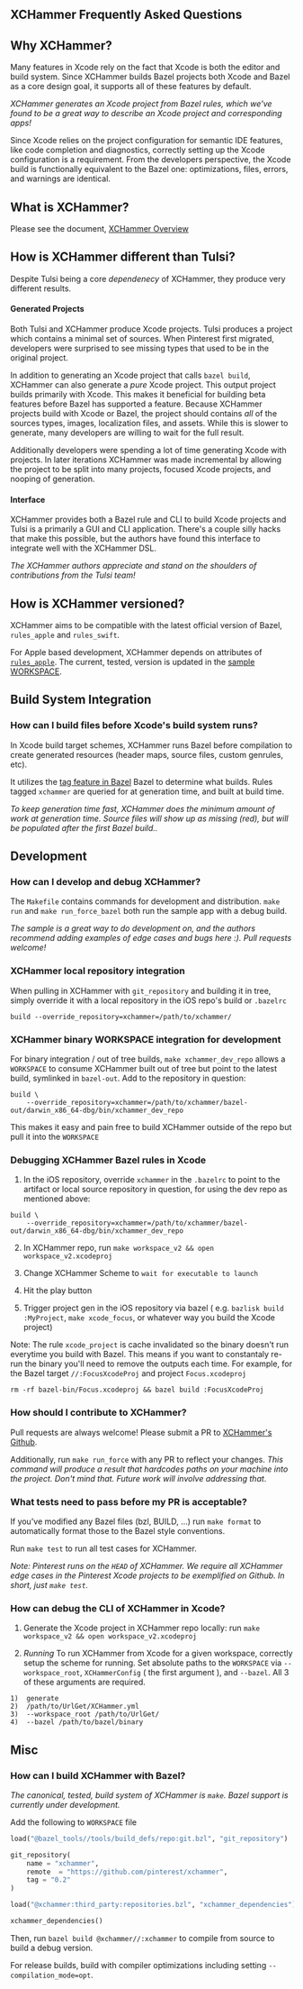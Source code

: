 ## XCHammer Frequently Asked Questions

## Why XCHammer?

Many features in Xcode rely on the fact that Xcode is both the editor and build
system. Since XCHammer builds Bazel projects both Xcode and Bazel as a core
design goal, it supports all of these features by default.

_XCHammer generates an Xcode project from Bazel rules, which we've found to be a
great way to describe an Xcode project and corresponding apps!_

Since Xcode relies on the project configuration for semantic IDE features, like
code completion and diagnostics, correctly setting up the Xcode configuration is
a requirement. From the developers perspective, the Xcode build is functionally
equivalent to the Bazel one: optimizations, files, errors, and warnings are
identical.

## What is XCHammer?

Please see the document, [XCHammer Overview](Docs/XCHammerOverview.md)

## How is XCHammer different than Tulsi?

Despite Tulsi being a core _dependenecy_ of XCHammer, they produce very
different results.

#### Generated Projects

Both Tulsi and XCHammer produce Xcode projects. Tulsi produces a project which
contains a minimal set of sources. When Pinterest first migrated, developers
were surprised to see missing types that used to be in the original project.

In addition to generating an Xcode project that calls `bazel build`, XCHammer
can also generate a _pure_ Xcode project. This output project builds primarily
with Xcode. This makes it beneficial for building beta features before Bazel has
supported a feature. Because XCHammer projects build with Xcode or Bazel, the
project should contains _all_ of the sources types, images, localization files,
and assets.  While this is slower to generate, many developers are willing to
wait for the full result.

Additionally developers were spending a lot of time generating Xcode with
projects. In later iterations XCHammer was made incremental by allowing the
project to be split into many projects, focused Xcode projects, and nooping of
generation.

#### Interface

XCHammer provides both a Bazel rule and CLI to build Xcode projects and Tulsi is a
primarily a GUI and CLI application. There's a couple silly hacks that make this
possible, but the authors have found this interface to integrate well with the
XCHammer DSL.

_The XCHammer authors appreciate and stand on the shoulders of contributions from
the Tulsi team!_

## How is XCHammer versioned?

XCHammer aims to be compatible with the latest official version of Bazel,
`rules_apple` and `rules_swift`.

For Apple based development, XCHammer depends on attributes of
[`rules_apple`](https://github.com/bazelbuild/rules_apple). The current, tested,
version is updated in the [sample
WORKSPACE](https://github.com/pinterest/xchammer/blob/master/sample/UrlGet/WORKSPACE).

## Build System Integration

### How can I build files before Xcode's build system runs?

In Xcode build target schemes, XCHammer runs Bazel before compilation to create
generated resources (header maps, source files, custom genrules, etc).

It utilizes the [tag feature in
Bazel](https://docs.bazel.build/versions/master/be/common-definitions.html#common.tags)
Bazel to determine what builds. Rules tagged `xchammer` are queried for at
generation time, and built at build time.

_To keep generation time fast, XCHammer does the minimum amount of work at
generation time. Source files will show up as missing (red), but will be
populated after the first Bazel build.._

## Development

### How can I develop and debug XCHammer?

The `Makefile` contains commands for development and distribution. `make run` and
`make run_force_bazel` both run the sample app with a debug build.

*The sample is a great way to do development on, and the authors recommend
adding examples of edge cases and bugs here :). Pull requests welcome!*


### XCHammer local repository integration

When pulling in XCHammer with `git_repository` and building it in tree, simply
override it with a local repository in the iOS repo's build or `.bazelrc`

```
build --override_repository=xchammer=/path/to/xchammer/
```

### XCHammer binary WORKSPACE integration for development

For binary integration / out of tree builds, `make xchammer_dev_repo` allows a
`WORKSPACE` to consume XCHammer built out of tree but point to the latest build,
symlinked in `bazel-out`. Add to the repository in question:
```
build \
    --override_repository=xchammer=/path/to/xchammer/bazel-out/darwin_x86_64-dbg/bin/xchammer_dev_repo
```

This makes it easy and pain free to build XCHammer outside of the repo but pull
it into the `WORKSPACE`

### Debugging XCHammer Bazel rules in Xcode

1. In the iOS repository, override `xchammer` in the `.bazelrc` to point to the
artifact or local source repository in question, for using the dev repo as
mentioned above:
```
build \
    --override_repository=xchammer=/path/to/xchammer/bazel-out/darwin_x86_64-dbg/bin/xchammer_dev_repo
```

2. In XCHammer repo, run `make workspace_v2 && open workspace_v2.xcodeproj`

3. Change XCHammer Scheme to `wait for executable to launch`

4. Hit the play button

5. Trigger project gen in the iOS repository via bazel ( e.g. `bazlisk build
:MyProject`, `make xcode_focus`, or whatever way you build the Xcode project) 

Note: The rule `xcode_project` is cache invalidated so the binary doesn't run
everytime you build with Bazel. This means if you want to constantaly re-run the
binary you'll need to remove the outputs each time. For example, for the Bazel
target `//:FocusXcodeProj` and project `Focus.xcodeproj`
```
rm -rf bazel-bin/Focus.xcodeproj && bazel build :FocusXcodeProj
```

### How should I contribute to XCHammer?

Pull requests are always welcome! Please submit a PR to [XCHammer's Github](https://github.com/pinterest/xchammer).

Additionally, run `make run_force` with any PR to reflect your changes. _This
command will produce a result that hardcodes paths on your machine into the
project. Don't mind that. Future work will involve addressing that_.

### What tests need to pass before my PR is acceptable?

If you've modified any Bazel files (bzl, BUILD, ...) run `make format` to automatically format those to the Bazel style conventions.

Run `make test` to run all test cases for XCHammer.

_Note: Pinterest runs on the `HEAD` of XCHammer. We require all XCHammer edge
cases in the Pinterest Xcode projects to be exemplified on Github. In short,
just `make test`._

### How can debug the CLI of XCHammer in Xcode?

1. Generate the Xcode project in XCHammer repo locally: run `make workspace_v2 && open workspace_v2.xcodeproj`

2. *Running*
To run XCHammer from Xcode for a given workspace, correctly setup the scheme for
running. Set absolute paths to the `WORKSPACE` via `--workspace_root`,
`XCHammerConfig` ( the first argument ), and `--bazel`. All 3 of these arguments
are required.

```
1)  generate 
2)  /path/to/UrlGet/XCHammer.yml 
3)  --workspace_root /path/to/UrlGet/
4)  --bazel /path/to/bazel/binary
```


## Misc

### How can I build XCHammer with Bazel?

_The canonical, tested, build system of XCHammer is `make`. Bazel support is
currently under development._

Add the following to `WORKSPACE` file
```python
load("@bazel_tools//tools/build_defs/repo:git.bzl", "git_repository")

git_repository(
    name = "xchammer",
    remote  = "https://github.com/pinterest/xchammer",
    tag = "0.2"
)

load("@xchammer:third_party:repositories.bzl", "xchammer_dependencies")

xchammer_dependencies()
```

Then, run `bazel build @xchammer//:xchammer` to compile from source to build a
debug version.

For release builds, build with compiler optimizations including setting
`--compilation_mode=opt`.
